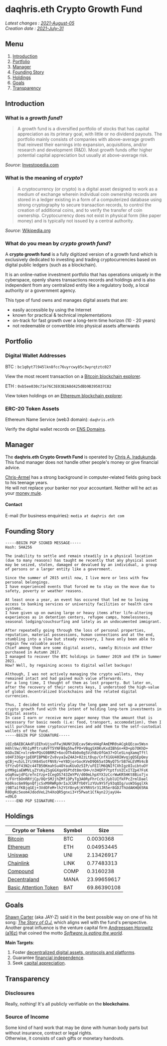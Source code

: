 # daqhris.eth Crypto Growth Fund  

_Latest changes : [2021-August-05](https://github.com/daqhris/daqhris.github.io/commits/master/crypto-growth-fund.md)_  
_Creation date : [2021-July-31](https://github.com/daqhris/daqhris.github.io/commit/1500eba90d803c694f8c067916e4760c134f42a3)_

## Menu  

1. [Introduction](https://daqhris.com/crypto-growth-fund/#introduction)  
2. [Portfolio](https://daqhris.com/crypto-growth-fund/#portfolio)  
3. [Manager](https://daqhris.com/crypto-growth-fund/#manager)  
4. [Founding Story](https://daqhris.com/crypto-growth-fund/#founding-story)  
5. [Holdings](https://daqhris.com/crypto-growth-fund/#holdings)  
6. [Goals](https://daqhris.com/crypto-growth-fund/#goals)  
7. [Transparency](https://daqhris.com/crypto-growth-fund/#transparency)

## Introduction 

### What is a *growth fund*?  
> A growth fund is a diversified portfolio of stocks that has capital appreciation as its primary goal, 
> with little or no dividend payouts. 
> The portfolio mainly consists of companies with above-average growth that 
> reinvest their earnings into expansion, acquisitions, and/or research and development (R&D). 
> Most growth funds offer higher potential capital appreciation but usually at above-average risk.   
  
*Source*: [Investopedia.com](https://www.investopedia.com/terms/g/growthfund.asp)  

### What is the meaning of *crypto*?  
> A cryptocurrency (or crypto) is a digital asset designed to work as a medium of exchange 
> wherein individual coin ownership records are stored in a ledger existing in a form of a computerized database using strong cryptography to secure transaction records, 
> to control the creation of additional coins, and to verify the transfer of coin ownership. 
> Cryptocurrency does not exist in physical form (like paper money) and is typically not issued by a central authority.  

*Source*: [Wikipedia.org](https://en.wikipedia.org/wiki/Cryptocurrency)  

### What do you mean by *crypto growth fund*? 
A **crypto growth fund** is a fully digitized version of a growth fund which is exclusively dedicated to investing and trading cryptocurrencies 
based on digital public ledgers (such as a blockchain).  

It is an online-native investment portfolio that has operations uniquely in the cyberspace, openly shares transactions records and holdings 
and is also independent from any centralized entity like a regulatory body, a local authority or a government agency. 

This type of fund owns and manages digital assets that are:
- easily accessible by using the Internet  
- known for practical & technical implementations  
- on-track for fast growth over a long-term time horizon (10 - 20 years) 
- not redeemable or convertible into physical assets afterwards

## Portfolio  

### Digital Wallet Addresses 
BTC : `bc1q0yt7l945lkn8fcc76uyrcwy85c3wyrqtztc027`

View the most recent transaction on a [Bitcoin blockchain explorer](https://live.blockcypher.com/btc/address/bc1q0yt7l945lkn8fcc76uyrcwy85c3wyrqtztc027/).

ETH : `0xb5ee030c71e76C3E03B2A8d425dBb9B395037C82`  

View token holdings on an [Ethereum blockchain explorer](https://etherscan.io/tokenholdings?a=0xb5ee030c71e76c3e03b2a8d425dbb9b395037c82).   

### ERC-20 Token Assets  
Ethereum Name Service (web3 domain): `daqhris.eth`  

Verify the digital wallet records on [ENS Domains](https://app.ens.domains/name/daqhris.eth).

## Manager  
The **daqhris.eth Crypto Growth Fund** is operated by [Chris A. Iradukunda](https://daqhris.com).  
This fund manager does not handle other people's money or give financial advice.  

[Chris-Armel](https://daqhris.com/about) has a strong background in computer-related fields going back to his teenage years.  
He will not replace your banker nor your accountant. Neither will he act as your [money mule](https://www.fbi.gov/scams-and-safety/common-scams-and-crimes/money-mules).

#### Contact 
E-mail (for business enquiries): `media at daqhris dot com` 

## Founding Story  
```
-----BEGIN PGP SIGNED MESSAGE-----
Hash: SHA256

The inability to settle and remain steadily in a physical location (due to many reasons) has taught me recently that any physical asset may be seized, stolen, damaged or devalued by an individual, a group of persons or a larger entity like a government.

Since the summer of 2015 until now, I live more or less with few personal belongings.
I have experienced events that forced me to stay on the move due to safety, poverty or weather reasons.

At least once a year, an event has occured that led me to losing access to banking services or university facilities or health care systems.
I have given up on owning large or heavy items after life-altering experiences as in detention centers, refugee camps, homelessness, seasonal lodging/couchsurfing and lately as an undocumented immigrant.

After repeatedly going through the loss of personal properties, reputation, material possessions, human connections and at the end, stumbling into a slow but steady recovery, I have only been able to regain few valuable assets.
Chief among them are some digital assets, namely Bitcoin and Ether purchased in Autumn 2017.
I managed to recover the BTC holdings in Summer 2019 and ETH in Summer 2021.
How? Well, by regaining access to digital wallet backups!

Although, I was not actively managing the crypto wallets, they remained intact and had gained much value afterwards.
For a long time, I thought of them as lost property. But later on, after the recovery of their secrets keys, I understood the high-value of global decentralized blockchains and the related digital currencies.

Thus, I decided to entirely play the long game and set up a personal crypto growth fund with the intent of holding long-term investments in digital assets.
In case I earn or receive more paper money than the amount that is necessary for basic needs (i.e: food, transport, accomodation), then I will purchase some cryptocurrencies and add them to the self-custodial wallets of the fund.
-----BEGIN PGP SIGNATURE-----

iQIzBAEBCAAdFiEEhxUjsxFFwjNUNY2UEcav5WsnH4gFAmEMR0sACgkQEcav5Wsn
H4hlVw//Rh1yMftrsAVFT5YNFB8g5hwfPO+VBqgSX0KvKxdIBhGn+KO+pb7OKhD+
6GOuINC+xlreN+PQsG9BRMZ+6ocOTh4b0o0g5VzhBzOfGm37+DleSLnqXamqTftl
s04F33Gg+jpEOPIBPNDrZv8vyaIwZ4A3+02zLtDup/CnfX1GU40IWvqjgQSEpQey
gCBj+u5zL1YitK64SotFNV8/+eY8DjorGocKVeD9Q65atDNyQ75r5B7mLEVMV4cB
tFYzvDf43N2c44TB50KmahSu4OYauKUuOz5IP/uFEIlM6QNIfCXhIgz8IuibtuOY
pYM9giaEWMVLyZYsKyZSgGGXqo9SPtdt8mrOH+/n3HQFP7tptfsVZCxITZp47FsK
oGqRswjdFG/efn1Yzp+ICegOS743ZmYPV/d00mLhpXYX3zCcrWwKR5HKt8Bio7jx
t/FVrtbOnRRYjCp/OQrSMJjhZMfiDPyTg3A0RyFhrCc9/JyblUIfkFPcZrmlDael
Hb0ksc6m99pnQfjcSxM9RWRp9rIaJCURfYb0YizYUu9YSfy93qQIg/usW3GgqlXk
j9BTa1fKBjqGEj+3VdOFeM+lh2YSY8ny6jKYRRVSr31JR5er8GDJThUdAKHQ65RA
R8DgKc5eom4JdodVeL2h4XoQR5gnxi3+Y5Pwat1CfAyn2JjayU4=
=d9LO
-----END PGP SIGNATURE-----

```

## Holdings  

Crypto or Tokens | Symbol | Size 
---------------- | ------ | ---- 
[Bitcoin](https://daqhris.com/docs/bitcoin.pdf) | BTC | 0.0030368 
[Ethereum](https://ethereum.org/en/whitepaper/) | ETH | 0.04953445 
[Uniswap](https://uniswap.org/whitepaper-v3.pdf) | UNI | 2.13426917 
[Chainlink](https://chain.link/whitepaper) | LINK | 0.77483313 
[Compound](https://compound.finance/documents/Compound.Whitepaper.pdf) | COMP | 0.3160238 
[Decentraland](https://decentraland.org/whitepaper.pdf) | MANA | 23.99659617 
[Basic Attention Token](https://basicattentiontoken.org/static-assets/documents/BasicAttentionTokenWhitePaper-4.pdf) | BAT | 69.86390108 

## Goals  
[Shawn Carter](https://twitter.com/sc) (aka JAY-Z) said it in the best possible way on one of his hit song: [*The Story of O.J.*](https://www.youtube.com/watch?v=RM7lw0Ovzq0) which aligns well with the fund's perspective.  
Another great influence is the venture capital firm [Andreessen Horowitz (a16z)](https://a16z.com/about/) that coined the motto [*Software is eating the world*](https://a16z.com/2011/08/20/why-software-is-eating-the-world/).  

**Main Targets**: 
1. Foster [decentralized digital assets, protocols and platforms](https://www.investopedia.com/decentralized-finance-defi-5113835).  
2. Guarantee [financial independence](https://en.wikipedia.org/wiki/Financial_independence).   
3. Seek [capital appreciation](https://www.investopedia.com/terms/c/capitalappreciation.asp).  

## Transparency
### Disclosures 
Really, nothing! It's all publicly verifiable on the **blockchains**.   

### Source of Income  
Some kind of hard work that may be done with human body parts but without insurance, contract or legal rights.  
Otherwise, it consists of cash gifts or monetary handouts. 










